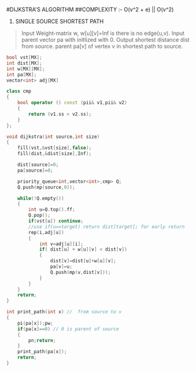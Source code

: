 #DIJKSTRA'S ALGORITHM
##COMPLEXITY :- O(v^2 + e) || O(v^2)

1. SINGLE SOURCE SHORTEST PATH
>	Input Weight\-matrix w, w\[u\]\[v\]=Inf is there is no edge\(u,v\)\.
>	Input parent vector pa with initlized with 0\.
>	Output shortest distance dist from source\.
>	parent pa\[v\] of vertex v in shortest path to source\.

``` cpp
bool vst[MX];
int dist[MX];
int w[MX][MX];
int pa[MX];
vector<int> adj[MX]

class cmp
{
	bool operator () const (pii& v1,pii& v2)
	{
		return (v1.ss > v2.ss);
	}
};

void dijkstra(int source,int size)
{
	fill(vst,&vst[size],false);
	fill(dist,&dist[size],Inf);

	dist[source]=0;
	pa[source]=0; 

	priority_queue<int,vector<int>,cmp> Q;
	Q.push(mp(source,0));

	while(!Q.empty())
	{
		int u=Q.top().ff;
		Q.pop();
		if(vst[u]) continue;
		//use if(u==target) return dist[target]; for early return
		rep(i,adj[u])
		{
			int v=adj[u][i];
			if( dist[u] + w[u][v] < dist[v])
			{
				dist[v]=dist[u]+w[u][v];
				pa[v]=u;
				Q.push(mp(v,dist[v]));
			}
		}
	}
	return;
}

int print_path(int x) //  from source to v
{
	pi(pa[x]);pw;
	if(pa[x]==0) // 0 is parent of source
	{
		pn;return;
	}
	print_path(pa[x]);
	return;
}
```
